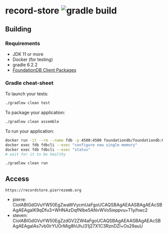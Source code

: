 # record-store ![gradle build](https://github.com/PierreZ/record-store/workflows/gradle%20build/badge.svg?branch=master)

## Building

### Requirements

* JDK 11 or more
* Docker (for testing)
* gradle 6.2.2
* [FoundationDB Client Packages](https://www.foundationdb.org/download/)


### Gradle cheat-sheet

To launch your tests:
```bash
./gradlew clean test
```

To package your application:
```bash
./gradlew clean assemble
```

To run your application:
```bash
docker run -it --rm --name fdb -p 4500:4500 foundationdb/foundationdb:6.2.19
docker exec fdb fdbcli --exec "configure new single memory"
docker exec fdb fdbcli --exec "status"
# wait for it to be healthy

./gradlew clean run
```

## Access

`https://recordstore.pierrezemb.org`

* pierre: CioIABIGdGVuYW50EgZwaWVycmUaFgoUCAQSBAgAEAASBAgAEAcSBAgAEAgaIK9qDfu3+WHNAzDqfNIbe5ANvWVo5ieppvu+T1y/hwc2
* steven: CioIABIGdGVuYW50EgZzdGV2ZW4aFgoUCAQSBAgAEAASBAgAEAcSBAgAEAgaIAs7vb0irYUOrMig8hUhJ31j27X1C3RznDZl+Os29auU
